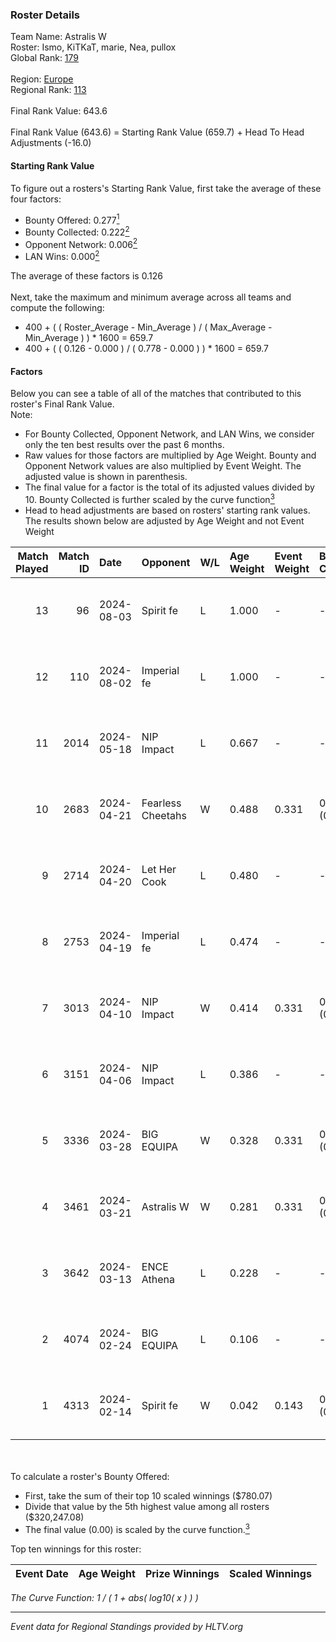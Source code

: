 ### Roster Details<br />
Team Name: Astralis W<br />
Roster: Ismo, KiTKaT, marie, Nea, pullox<br />
Global Rank: [179](../standings_global.md)<br />
<br />
Region: [Europe]( ../standings_europe.md)<br />
Regional Rank: [113]( ../standings_europe.md)<br />
<br />
Final Rank Value:  643.6<br />
<br />
Final Rank Value (643.6) = Starting Rank Value (659.7) + Head To Head Adjustments (-16.0)<br />

#### Starting Rank Value<br />
To figure out a rosters's Starting Rank Value, first take the average of these four factors:<br />
- Bounty Offered: 0.277[<sup>1</sup>](#table2)
- Bounty Collected: 0.222[<sup>2</sup>](#table1)
- Opponent Network: 0.006[<sup>2</sup>](#table1)
- LAN Wins: 0.000[<sup>2</sup>](#table1)

The average of these factors is 0.126<br />
<br />
Next, take the maximum and minimum average across all teams and compute the following:<br />
- 400 + ( ( Roster_Average - Min_Average ) / ( Max_Average - Min_Average ) ) * 1600 = 659.7
- 400 + ( ( 0.126 - 0.000 ) / ( 0.778 - 0.000 ) ) * 1600 = 659.7


#### Factors<br />
Below you can see a table of all of the matches that contributed to this roster's Final Rank Value.<br />
Note:<br />

- For Bounty Collected, Opponent Network, and LAN Wins, we consider only the ten best results over the past 6 months.
- Raw values for those factors are multiplied by Age Weight. Bounty and Opponent Network values are also multiplied by Event Weight. The adjusted value is shown in parenthesis.
- The final value for a factor is the total of its adjusted values divided by 10. Bounty Collected is further scaled by the curve function[<sup>3</sup>](#curveFunction)
- Head to head adjustments are based on rosters' starting rank values. The results shown below are adjusted by Age Weight and not Event Weight
<span id="table1"></span><br />


| Match Played | Match ID | Date       | Opponent          | W/L | Age Weight | Event Weight | Bounty Collected | Opponent Network | LAN Wins  | H2H Adj. | Roster                           |
| -: | -: | :- | :- | :- | :- | :- | :- | :- | :- | -: | :- |
|           13 |       96 | 2024-08-03 | Spirit fe         | L   | 1.000      | -            | -                | -                | -         |   -16.60 | Ismo, KiTKaT, marie, Nea, pullox |
|           12 |      110 | 2024-08-02 | Imperial fe       | L   | 1.000      | -            | -                | -                | -         |    -3.04 | Ismo, KiTKaT, marie, Nea, pullox |
|           11 |     2014 | 2024-05-18 | NIP Impact        | L   | 0.667      | -            | -                | -                | -         |    -8.77 | Ann4, D7, KiTKaT, Nea, pullox    |
|           10 |     2683 | 2024-04-21 | Fearless Cheetahs | W   | 0.488      | 0.331        | 0.003 (0.000)    | 0.062 (0.010)    | 0 (0.000) |     8.39 | Ann4, D7, KiTKaT, Nea, pullox    |
|            9 |     2714 | 2024-04-20 | Let Her Cook      | L   | 0.480      | -            | -                | -                | -         |    -3.15 | Ann4, D7, KiTKaT, Nea, pullox    |
|            8 |     2753 | 2024-04-19 | Imperial fe       | L   | 0.474      | -            | -                | -                | -         |    -1.67 | Ann4, D7, KiTKaT, Nea, pullox    |
|            7 |     3013 | 2024-04-10 | NIP Impact        | W   | 0.414      | 0.331        | 0.005 (0.001)    | 0.219 (0.030)    | 0 (0.000) |     7.70 | Ann4, D7, KiTKaT, Nea, pullox    |
|            6 |     3151 | 2024-04-06 | NIP Impact        | L   | 0.386      | -            | -                | -                | -         |    -5.28 | Ann4, D7, KiTKaT, Nea, pullox    |
|            5 |     3336 | 2024-03-28 | BIG EQUIPA        | W   | 0.328      | 0.331        | 0.017 (0.002)    | 0.142 (0.015)    | 0 (0.000) |     6.71 | Ann4, D7, KiTKaT, Nea, pullox    |
|            4 |     3461 | 2024-03-21 | Astralis W        | W   | 0.281      | 0.331        | 0.001 (0.000)    | 0.019 (0.002)    | 0 (0.000) |     3.98 | Ann4, D7, KiTKaT, Nea, pullox    |
|            3 |     3642 | 2024-03-13 | ENCE Athena       | L   | 0.228      | -            | -                | -                | -         |    -3.77 | Ann4, D7, KiTKaT, Nea, pullox    |
|            2 |     4074 | 2024-02-24 | BIG EQUIPA        | L   | 0.106      | -            | -                | -                | -         |    -1.19 | Ann4, D7, KiTKaT, Nea, pullox    |
|            1 |     4313 | 2024-02-14 | Spirit fe         | W   | 0.042      | 0.143        | 0.005 (0.000)    | 0.136 (0.001)    | 0 (0.000) |     0.67 | Ann4, D7, KiTKaT, Nea, pullox    |

<br />
<span id="table2"></span><br />
To calculate a roster's Bounty Offered:<br />

- First, take the sum of their top 10 scaled winnings ($780.07)
- Divide that value by the 5th highest value among all rosters ($320,247.08)
- The final value (0.00) is scaled by the curve function.[<sup>3</sup>](#curveFunction)

Top ten winnings for this roster:<br />

| Event Date | Age Weight | Prize Winnings | Scaled Winnings |
| :- | -: | :- | :- |


<span id="curveFunction"></span>_The Curve Function: 1 / ( 1 + abs( log10( x ) ) )_<br />

---
_Event data for Regional Standings provided by HLTV.org_<br />
